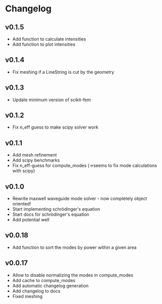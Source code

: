 # Changelog

## v0.1.5

- Add function to calculate intensities
- Add function to plot intensities
## v0.1.4

- Fix meshing if a LineString is cut by the geometry

## v0.1.3

- Update minimum version of scikit-fem

## v0.1.2

- Fix n_eff guess to make scipy solver work

## v0.1.1

- Add mesh refinement
- Add scipy benchmarks
- Fix n_eff-guess for compute_modes (->seems to fix mode calculations with scipy)

## v0.1.0

- Rewrite maxwell waveguide mode solver - now completely object oriented!
- Start implementing schrödinger's equation
- Start docs for schrödinger's equation
- Add potential well

## v0.0.18

- Add function to sort the modes by power within a given area

## v0.0.17

- Allow to disable normalizing the modes in compute_modes
- Add cache to compute_modes
- Add automatic changelog generation
- Add changelog to docs
- Fixed meshing
